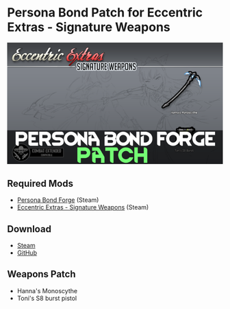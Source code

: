 # Persona Bond Patch for Eccentric Extras - Signature Weapons

![](https://github.com/Daria40K/Persona-Bond-Patch-for-EX-Signature-Weapons/blob/main/About/Preview.png)

## Required Mods
- [Persona Bond Forge](https://steamcommunity.com/workshop/filedetails/?id=2178003816) (Steam)
- [Eccentric Extras - Signature Weapons](https://steamcommunity.com/sharedfiles/filedetails/?id=2706558469) (Steam)

## Download
- [Steam](https://steamcommunity.com/sharedfiles/filedetails/?id=2760914525)
- [GitHub](https://github.com/Daria40K/Persona-Bond-Patch-for-EX-Signature-Weapons/releases)

## Weapons Patch
- Hanna's Monoscythe
- Toni's S8 burst pistol